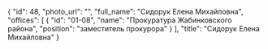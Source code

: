 {
    "id": 48,
    "photo_url": "",
    "full_name": "Сидорук Елена Михайловна",
    "offices": [
        {
            "id": "01-08",
            "name": "Прокуратура Жабинковского района",
            "position": "заместитель прокурора"
        }
    ],
    "title": "Сидорук Елена Михайловна"
}